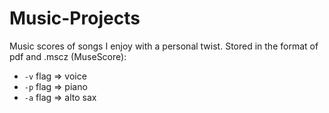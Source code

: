 # Music-Projects
Music scores of songs I enjoy with a personal twist. 
Stored in the format of pdf and .mscz (MuseScore): 
  - `-v` flag => voice
  - `-p` flag => piano
  - `-a` flag => alto sax
